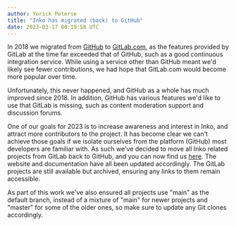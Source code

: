 ```yaml
---
author: Yorick Peterse
title: "Inko has migrated (back) to GitHub"
date: 2023-03-17 00:19:58 UTC
---
```


In 2018 we migrated from [GitHub](https://github.com/) to
[GitLab.com](https://gitlab.com/), as the features provided by GitLab at the
time far exceeded that of GitHub, such as a good continuous integration service.
While using a service other than GitHub meant we'd likely see fewer
contributions, we had hope that GitLab.com would become more popular over time.

Unfortunately, this never happened, and GitHub as a whole has much improved
since 2018. In addition, GitHub has various features we'd like to use that
GitLab is missing, such as content moderation support and discussion forums.

One of our goals for 2023 is to increase awareness and interest in Inko, and
attract more contributors to the project. It has become clear we can't achieve
those goals if we isolate ourselves from the platform (GitHub) most developers
are familiar with. As such we've decided to move all Inko related projects from
GitLab back to GitHub, and you can now find us
[here](https://github.com/inko-lang/). The website and documentation have all
been updated accordingly. The GitLab projects are still available but archived,
ensuring any links to them remain accessible.

As part of this work we've also ensured all projects use "main" as the default
branch, instead of a mixture of "main" for newer projects and "master" for some
of the older ones, so make sure to update any Git clones accordingly.
